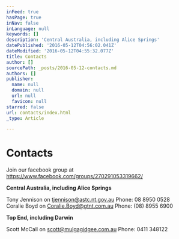 ```yaml
---
inFeed: true
hasPage: true
inNav: false
inLanguage: null
keywords: []
description: 'Central Australia, including Alice Springs'
datePublished: '2016-05-12T04:56:02.041Z'
dateModified: '2016-05-12T04:55:32.077Z'
title: Contacts
author: []
sourcePath: _posts/2016-05-12-contacts.md
authors: []
publisher:
  name: null
  domain: null
  url: null
  favicon: null
starred: false
url: contacts/index.html
_type: Article

---
```

# Contacts

Join our facebook group at https://www.facebook.com/groups/270291053319662/

**Central Australia, including Alice Springs**

Tony Jennison on tjennison@astc.nt.gov.au Phone: 08 8950 0528  
Coralie Boyd on Coralie.Boyd@gtnt.com.au Phone: (08) 8955 6900

**Top End, including Darwin**

Scott McCall on scott@mulgagidgee.com.au Phone: 0411 348122